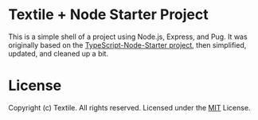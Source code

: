 # Textile + Node Starter Project

This is a simple shell of a project using Node.js, Express, and Pug. It was originally based on the [TypeScript-Node-Starter project](https://github.com/microsoft/TypeScript-Node-Starter), then simplified, updated, and cleaned up a bit.

# License
Copyright (c) Textile. All rights reserved.
Licensed under the [MIT](LICENSE.txt) License.

